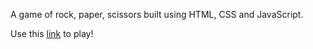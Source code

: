 A game of rock, paper, scissors built using HTML, CSS and JavaScript.

Use this [link](https://rawcdn.githack.com/KSHan29/The-Odin-Project/8babdb8d49a08b32ed923292876835da151c0942/Rock-Paper-Scissors/index.html) to play!

